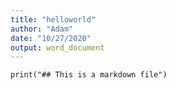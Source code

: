 ```yaml
---
title: "helloworld"
author: "Adam"
date: "10/27/2020"
output: word_document
---
```


```{r}
print("## This is a markdown file")
```

